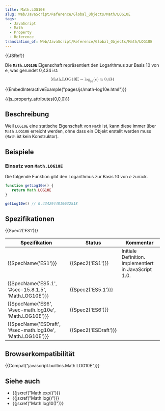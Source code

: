 ```yaml
---
title: Math.LOG10E
slug: Web/JavaScript/Reference/Global_Objects/Math/LOG10E
tags:
  - JavaScript
  - Math
  - Property
  - Reference
translation_of: Web/JavaScript/Reference/Global_Objects/Math/LOG10E
---
```

{{JSRef}}

Die **`Math.LOG10E`** Eigenschaft repräsentiert den Logarithmus zur Basis 10 von e, was gerundet 0,434 ist:

<math display="block"><semantics><mrow><mstyle mathvariant="monospace"><mi>Math.LOG10E</mi></mstyle><mo>=</mo><msub><mo lspace="0em" rspace="0em">log</mo><mn>10</mn></msub><mo stretchy="false">(</mo><mi>e</mi><mo stretchy="false">)</mo><mo>≈</mo><mn>0,434</mn></mrow><annotation encoding="TeX">\mathtt{\mi{Math.LOG10E}} = \log_10(e) \approx 0,434</annotation></semantics></math>

{{EmbedInteractiveExample("pages/js/math-log10e.html")}}

{{js_property_attributes(0,0,0)}}

## Beschreibung

Weil `LOG10E` eine statische Eigenschaft von `Math` ist, kann diese immer über `Math.LOG10E` erreicht werden, ohne dass ein Objekt erstellt werden muss (`Math` ist kein Konstruktor).

## Beispiele

### Einsatz von `Math.LOG10E`

Die folgende Funktion gibt den Logarithmus zur Basis 10 von _e_ zurück.

```js
function getLog10e() {
   return Math.LOG10E
}

getLog10e() // 0.4342944819032518
```

## Spezifikationen

{{Spec2('ES1')}}

| Spezifikation                                                                | Status                       | Kommentar                                             |
| ---------------------------------------------------------------------------- | ---------------------------- | ----------------------------------------------------- |
| {{SpecName('ES1')}}                                                     | {{Spec2('ES1')}}         | Initiale Definition. Implementiert in JavaScript 1.0. |
| {{SpecName('ES5.1', '#sec-15.8.1.5', 'Math.LOG10E')}}     | {{Spec2('ES5.1')}}     |                                                       |
| {{SpecName('ES6', '#sec-math.log10e', 'Math.LOG10E')}}     | {{Spec2('ES6')}}         |                                                       |
| {{SpecName('ESDraft', '#sec-math.log10e', 'Math.LOG10E')}} | {{Spec2('ESDraft')}} |                                                       |

## Browserkompatibilität

{{Compat("javascript.builtins.Math.LOG10E")}}

## Siehe auch

- {{jsxref("Math.exp()")}}
- {{jsxref("Math.log()")}}
- {{jsxref("Math.log10()")}}
